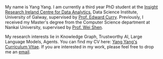 My name is Yang Yang. I am currently a third year PhD student at the [Insight Research Ireland Centre for Data Analytics](https://www.insight-centre.org), Data Science Institute, University of Galway, supervised by [Prof. Edward Curry](https://edwardcurry.org). Previously, I received my Master's degree from the Computer Science department at Nankai University, supervised by [Prof. Wei Shen](https://scholar.google.com/citations?user=Q_U6r_YAAAAJ&hl=en&authuser=1). 

My research interests lie in Knowledge Graph, Trustworthy AI, Large Language Models, Agents. You can find my CV here: [Yang Yang's Curriculum Vitae](../assets/Curriculum_Vitae.pdf). If you are interested in my work, please feel free to drop me an [email](mailto:yang.yang@insight-centre.org). 